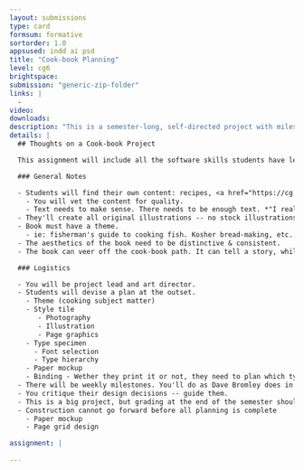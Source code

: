 ```yaml
---
layout: submissions
type: card
formsum: formative
sortorder: 1.0
appsused: indd ai psd
title: "Cook-book Planning"
level: cg6
brightspace: 
submission: "generic-zip-folder"
links: |
  - 
video: 
downloads: 
description: "This is a semester-long, self-directed project with milestones. It will include publication design, photo manipulation and illustration. It is a software skills culminating performance for the Computer Graphics courses."
details: |
  ## Thoughts on a Cook-book Project

  This assignment will include all the software skills students have learned to date. It should be self-directed.

  ### General Notes

  - Students will find their own content: recipes, <a href="https://cg.algonquindesign.ca/topics/stock.html" title="Stock Photography" target="_blank">stock photography</a>.
    - You will vet the content for quality.
    - Text needs to make sense. There needs to be enough text. *"I really like tons of white space."* is not allowed.
  - They'll create all original illustrations -- no stock illustrations allowed.
  - Book must have a theme.
    - ie: fisherman's guide to cooking fish. Kosher bread-making, etc... The more specific the theme, the better.
  - The aesthetics of the book need to be distinctive & consistent.
  - The book can veer off the cook-book path. It can tell a story, while the recipes are complimentary to that story.

  ### Logistics

  - You will be project lead and art director.
  - Students will devise a plan at the outset.
    - Theme (cooking subject matter)
    - Style tile
       - Photography
       - Illustration
       - Page graphics
    - Type specimen
      - Font selection
      - Type hierarchy
    - Paper mockup
    - Binding - Wether they print it or not, they need to plan which type of binding it would use.
  - There will be weekly milestones. You'll do as Dave Bromley does in his courses. See each student each week to check-off that they've done that week's work.
  - You critique their design decisions -- guide them.
  - This is a big project, but grading at the end of the semester should not be too bad, since you'll be checking in all semester.
  - Construction cannot go forward before all planning is complete
    - Paper mockup
    - Page grid design

assignment: |
  
---
```

